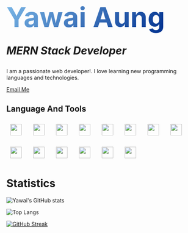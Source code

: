 <h1>
<span style="
  font-size: 72px;
    background-image: linear-gradient(-45deg,#7CB9E8, #00308F);
  background-image: -webkit-linear-gradient(-45deg,#7CB9E8, #00308F);
  -webkit-background-clip: text;
  -webkit-text-fill-color: transparent;
">Yawai Aung</span>
<p><i>MERN Stack Developer</i></p>
</h1>


<p align:'center'>I am a passionate web developer!. I love learning new programming languages and technologies.</p>

<div>

[Email Me](mailto:yawaiaung.developer@gmail.com)
</div>

<h2>Language And Tools</h2>

<div style="display:flex;gap:10px;flex-wrap:wrap">

<img style="width:30px;height:30px;padding:10px;" src="https://cdn.jsdelivr.net/gh/devicons/devicon/icons/html5/html5-plain.svg" />
<img style="width:30px;height:30px;padding:10px;" src="https://cdn.jsdelivr.net/gh/devicons/devicon/icons/css3/css3-plain.svg" />               
<img style="width:30px;height:30px;padding:10px;" src="https://cdn.jsdelivr.net/gh/devicons/devicon/icons/javascript/javascript-plain.svg" />
<img style="width:30px;height:30px;padding:10px;" src="https://cdn.jsdelivr.net/gh/devicons/devicon/icons/react/react-original.svg" />
<img style="width:30px;height:30px;padding:10px;" src="https://cdn.jsdelivr.net/gh/devicons/devicon/icons/redux/redux-original.svg" />
<img style="width:30px;height:30px;padding:10px;" src="https://cdn.jsdelivr.net/gh/devicons/devicon/icons/typescript/typescript-original.svg" />
<img style="width:30px;height:30px;padding:10px;" src="https://cdn.jsdelivr.net/gh/devicons/devicon/icons/nextjs/nextjs-line.svg" />
 <img style="width:30px;height:30px;padding:10px;" src="https://cdn.jsdelivr.net/gh/devicons/devicon/icons/git/git-plain.svg" />
 <img style="width:30px;height:30px;padding:10px;" src="https://cdn.jsdelivr.net/gh/devicons/devicon/icons/github/github-original-wordmark.svg" />
          
          
<img style="width:30px;height:30px;padding:10px;" src="https://cdn.jsdelivr.net/gh/devicons/devicon/icons/nodejs/nodejs-plain.svg" />
<img style="width:30px;height:30px;padding:10px;" src="https://cdn.jsdelivr.net/gh/devicons/devicon/icons/express/express-original-wordmark.svg" />
<img style="width:30px;height:30px;padding:10px;" src="https://cdn.jsdelivr.net/gh/devicons/devicon/icons/mongodb/mongodb-original-wordmark.svg" />
<img style="width:30px;height:30px;padding:10px;" src="https://cdn.jsdelivr.net/gh/devicons/devicon/icons/mysql/mysql-original-wordmark.svg" />
<img style="width:30px;height:30px;padding:10px;" src="https://cdn.jsdelivr.net/gh/devicons/devicon/icons/jest/jest-plain.svg" />
          
                                                   
</div>


<h1 style="marin:2rem;">Statistics</h1>

![Yawai's GitHub stats](https://github-readme-stats.vercel.app/api?username=yawai990&show_icons=true&theme=radical)
<!-- 
![Top Langs](https://github-readme-stats.vercel.app/api/top-langs/?username=yawai990&size_weight=0.5&count_weight=0.5&theme=radical) -->
![Top Langs](https://github-readme-stats.vercel.app/api/top-langs/?username=yawai990&layout=donut&langs_count=8&theme=gruvbox)
<!-- [![Top Langs](https://github-readme-stats.vercel.app/api/top-langs/?username=yawai990&layout=donut&theme=merko)] -->

[![GitHub Streak](https://streak-stats.demolab.com/?user=yawai990&theme=dark)](https://git.io/streak-stats)
